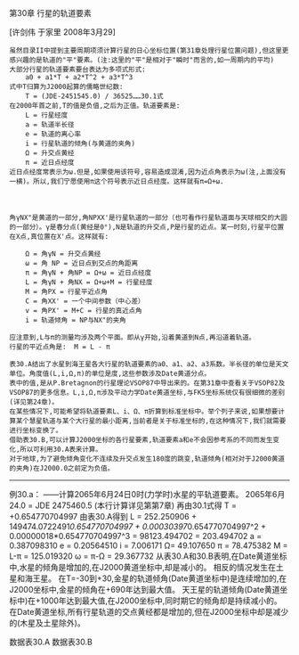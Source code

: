 第30章 行星的轨道要素

[许剑伟 于家里 2008年3月29]

    虽然目录II中提到主要周期项须计算行星的日心坐标位置(第31章处理行星位置问题),但这里更感兴趣的是轨道的"平"要素。(注:这里的"平"是相对于"瞬时"而言的,如一周期内的平均)
    大部分行星的轨道要素要台表达为多项式形式:
        a0 + a1*T + a2*T^2 + a3*T^3
    式中T归算为J2000起算的儒略世纪数:
        T = (JDE-2451545.0) / 36525……30.1式
    在2000年首之前,T的值是负值,之后为正值。轨道要素是:
        L = 行星经度
        a = 轨道半长径
        e = 轨道的离心率
        i = 行星轨道的倾角(与黄道的夹角)
        Ω = 升交点黄经
        π = 近日点经度
    近日点经度常表示为ω.但是,如果使用该符号,容易造成混淆,因为近点角表示为ω(注,上面没有一横)。所以,我们宁愿使用π这个符号表示近日点经度。这样就有π=Ω+ω.



　

    角γNX"是黄道的一部分,角NPXX'是行星轨道的一部分（也可看作行星轨道面与天球相交的大圆的一部分）。γ是春分点(黄经是0°),N是轨道的升交点,P是行星的近点。某一时刻,行星平位置在X点,真位置在X'点。这样就有:

        Ω = 角γN = 升交点黄经
        ω = 角 NP = 近日点到交点的角距离
        π = 角γN + 角NP = Ω+ω = 近日点经度
        L = 角γN + 角NX = Ω+ω+M = 行星经度
        M = 角PX = 行星平近点角
        C = 角XX' = 一个中间参数（中心差）
        v = 角PX' = M+C = 行星的真近点角
        i = 轨道倾角 = NP与NX"的夹角

    应注意到,L与π的测量均涉及两个平面。即从γ开始,沿着黄道到N点,再沿道着轨道。
    行星的平近点角是:  M = L - π

    表30.A结出了水星到海王星各大行星的轨道要素的a0、a1、a2、a3系数。半长径的单位是天文单位。角度值(L,i,Ω,π)的单位是度,这些参数涉及Date黄道分点。
    表中的值,是从P.Bretagnon的行星理论VSOP87中导出来的。在第31章中查看关于VSOP82及VSOP87的更多信息。L,i,Ω,π涉及平动力学Date黄道坐标,与FK5坐标系统仅有很细微的差别(详见第24章)。
    在某些情况下,可能希望将轨道要素L、i、Ω、π折算到标准坐标中。举个列子来说,如果想要计算某个慧星轨道与某个大行星的最小距离,当前者是关于标准坐标的,在这种情况下,我们就需要进行坐标变换了。
    借助表30.B,可以计算J2000坐标的各行星要素,轨道要素a和e不会因参考系的不同而发生变化,所以可利用30.A表来计算。
    对于地球,为了避免倾角变化不连续及升交点发生180度的跳变,轨道倾角(相对对于J2000黄道的夹角)在J2000.0之前定为负值。

------------------------------
例30.a： ——计算2065年6月24日0时(力学时)水星的平轨道要素。
  2065年6月24.0 = JDE 2475460.5 (本行计算详见第第7章)
  再由30.1式得  T = +0.654770704997
  由表30.A得到
    L = 252.250906 + 149474.0722491*0.654770704997
           + 0.00030397*0.654770704997^2
           + 0.00000018*0.654770704997^3
      = 98123.494702 = 203.494702
    a = 0.387098310
    e = 0.20564510
    i = 7.006171
    Ω= 49.107650
    π = 78.475382
    M =  L-π = 125.019320
    ω = π-Ω =  29.367732
  从表30.A和30.B表明,在Date黄道坐标中,水星的倾角是增加的,在J2000黄道坐标中,却是减小的。 相反的情况发生在土星和海王星。
  在T=-30到+30,金星的轨道倾角(Date黄道坐标中)是连续增加的,在J2000坐标中,金星的倾角在+690年达到最大值。
  天王星的轨道倾角(Date黄道坐标中)在+1000年达到最大值,在J2000坐标中,同时期它的倾角却是持续减小的。
  在Date黄道坐标,所有行星轨道的交点黄经都是增加的,但在J2000坐标中却是减少的(木星及土星除外)。


  数据表30.A  数据表30.B
 

　

　

　

　

　
